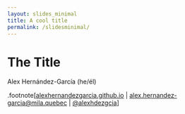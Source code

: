 ```yaml
---
layout: slides_minimal
title: A cool title
permalink: /slidesminimal/
---
```


# The Title

Alex Hernández-García (he/él)

.footnote[[alexhernandezgarcia.github.io](https://alexhernandezgarcia.github.io/) | [alex.hernandez-garcia@mila.quebec](mailto:alex.hernandez-garcia@mila.quebec) | [@alexhdezgcia](https://twitter.com/alexhdezgcia)]

